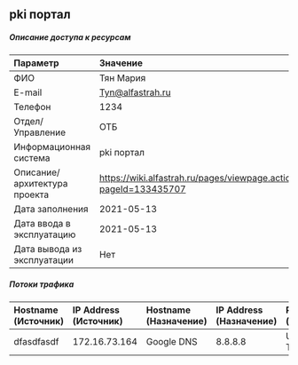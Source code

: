 ## pki портал
##### Описание доступа к ресурсам
| Параметр                     | Значение                                                         |
| :--------------------------- | :--------------------------------------------------------------- |
| ФИО                          | Тян Мария                                                        |
| E-mail                       | Tyn@alfastrah.ru                                                 |
| Телефон                      | 1234                                                             |
| Отдел/Управление             | ОТБ                                                              |
| Информационная система       | pki портал                                                       |
| Описание/архитектура проекта | https://wiki.alfastrah.ru/pages/viewpage.action?pageId=133435707 |
| Дата заполнения              | 2021-05-13                                                       |
| Дата ввода в эксплуатацию    | 2021-05-13                                                       |
| Дата вывода из эксплуатации  | Нет                                                              |



##### Потоки трафика
| Hostname (Источник) | IP Address (Источник)	 | Hostname (Назначение) | IP Address (Назначение) | Protocol/Port (Назначение) | Описание (цель) |
| :------------------ | :--------------------- | :-------------------- | :---------------------- | :------------------------- | :-------------- |
| dfasdfasdf          | 172.16.73.164          | Google DNS            | 8.8.8.8                 | UDP:53, TCP:53             | edde            |


